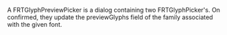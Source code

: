 A FRTGlyphPreviewPicker is a dialog containing two FRTGlyphPicker's. On confirmed, they update the previewGlyphs field of the family associated with the given font.